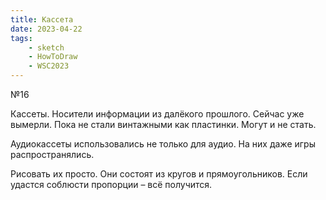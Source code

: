 ```yaml
---
title: Кассета
date: 2023-04-22
tags:
    - sketch
    - HowToDraw
    - WSC2023
---
```


№16

Кассеты. Носители информации из далёкого прошлого. Сейчас уже вымерли. Пока не стали винтажными как пластинки. Могут и не стать.

Аудиокассеты использовались не только для аудио. На них даже игры распространялись.

Рисовать их просто. Они состоят из кругов и прямоугольников. Если удастся соблюсти пропорции – всё получится.
